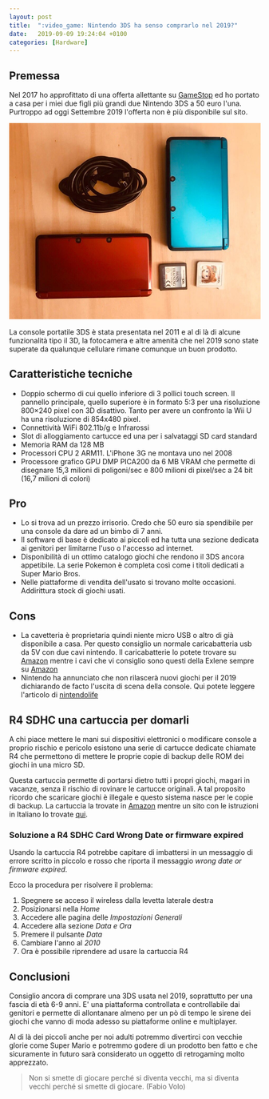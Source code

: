 ```yaml
---
layout: post
title:  ":video_game: Nintendo 3DS ha senso comprarlo nel 2019?"
date:   2019-09-09 19:24:04 +0100
categories: [Hardware]
---
```

## Premessa
Nel 2017 ho approfittato di una offerta allettante su [GameStop]([https://www.gamestop.it](https://www.gamestop.it/)) ed ho portato a casa per i miei due figli più grandi due Nintendo 3DS a 50 euro l'una. Purtroppo ad oggi Settembre 2019 l'offerta non è più disponibile sul sito.

![N3DS](/assets/2019-09-09/2019-09-09_3ds.jpeg)

La console portatile 3DS è stata presentata nel 2011 e al di là di alcune funzionalità tipo il 3D, la fotocamera e altre amenità che nel 2019 sono state superate da qualunque cellulare rimane comunque un buon prodotto.

## Caratteristiche tecniche

- Doppio schermo di cui quello inferiore di 3 pollici touch screen. Il pannello principale, quello superiore è in formato 5:3  per una risoluzione 800×240 pixel con 3D disattivo. Tanto per avere un confronto la Wii U ha una risoluzione di 854x480 pixel.
- Connettività WiFi 802.11b/g e Infrarossi
- Slot di alloggiamento cartucce ed una per i salvataggi SD card standard
- Memoria  RAM da 128 MB
- Processori CPU 2 ARM11. L'iPhone 3G ne montava uno nel 2008
- Processore grafico GPU DMP PICA200 da 6 MB VRAM che permette di disegnare 15,3 milioni di poligoni/sec e 800 milioni di pixel/sec a 24 bit (16,7 milioni di colori)

## Pro

- Lo si trova ad un prezzo irrisorio. Credo che 50 euro sia spendibile per una console da dare ad un bimbo di 7 anni.
- Il software di base è dedicato ai piccoli ed ha tutta una sezione dedicata ai genitori per limitarne l'uso o l'accesso ad internet.
- Disponibilità di un ottimo catalogo giochi che rendono il 3DS ancora appetibile. La serie Pokemon è completa così come i titoli dedicati a Super Mario Bros.
- Nelle piattaforme di vendita dell'usato si trovano molte occasioni. Addirittura stock di giochi usati.

## Cons

- La cavetteria è proprietaria quindi niente micro USB o altro di già disponibile a casa. Per questo consiglio un normale caricabatteria usb da 5V con due cavi nintendo. Il caricabatterie lo potete trovare su [Amazon](https://www.amazon.it/AmazonBasics-Caricabatterie-parete-porte-Nero/dp/B0773BH9ML/ref=pd_sbs_23_2/260-0166404-6364166?_encoding=UTF8&pd_rd_i=B0773BH9ML&pd_rd_r=fb0e33f4-ee14-402a-b8c3-9ad485563daf&pd_rd_w=bn2Rv&pd_rd_wg=diBgn&pf_rd_p=37660d27-94f1-4ebe-be01-184b332a9b15&pf_rd_r=HJSTEGPDMC7PPWQ15XHF&psc=1&refRID=HJSTEGPDMC7PPWQ15XHF) mentre i cavi che vi consiglio sono questi della Exlene sempre su [Amazon](https://www.amazon.it/gp/product/B07GS3P5DJ/ref=ppx_od_dt_b_asin_title_s00?ie=UTF8&psc=1)
- Nintendo ha annunciato che non rilascerà nuovi giochi per il 2019 dichiarando de facto l'uscita di scena della console. Qui potete leggere l'articolo di [nintendolife](http://www.nintendolife.com/news/2019/06/nintendo_reiterates_it_has_no_games_to_announce_for_3ds_but_says_its_still_an_important_device)

## R4 SDHC una cartuccia per domarli

A chi piace mettere le mani sui dispositivi elettronici o modificare console a proprio rischio e pericolo esistono una serie di cartucce dedicate chiamate R4 che permettono di mettere le proprie copie di backup delle ROM dei giochi in una micro SD.

Questa cartuccia permette di portarsi dietro tutti i propri giochi, magari in vacanze, senza il rischio di rovinare le cartucce originali. A tal proposito ricordo che scaricare giochi è illegale e questo sistema nasce per le copie di backup.
La cartuccia la trovate in [Amazon](https://www.amazon.it/s?k=r4+sdhc&__mk_it_IT=%C3%85M%C3%85%C5%BD%C3%95%C3%91&ref=nb_sb_noss_2) mentre un sito con le istruzioni in Italiano lo trovate [qui](http://www.r4-r4i.it/products/R4-SDHC-Dual-Core-p-9.html).

### Soluzione a R4 SDHC Card Wrong Date or firmware expired

Usando la cartuccia R4 potrebbe capitare di imbattersi in un messaggio di errore scritto in piccolo e rosso che riporta il messaggio _wrong date or firmware expired_.

Ecco la procedura per risolvere il problema:

1. Spegnere se acceso il wireless dalla levetta laterale destra
2. Posizionarsi nella _Home_
3. Accedere alle pagina delle _Impostazioni Generali_
4. Accedere alla sezione _Data e Ora_
5. Premere il pulsante _Data_
6. Cambiare l'anno al _2010_
7. Ora è possibile riprendere ad usare la cartuccia R4

## Conclusioni

Consiglio ancora di comprare una 3DS usata nel 2019, soprattutto per una fascia di età 6-9 anni. E' una piattaforma controllata e controllabile dai genitori e permette di allontanare almeno per un pò di tempo le sirene dei giochi che vanno di moda adesso su piattaforme online e multiplayer.

Al di là dei piccoli anche per noi adulti potremmo divertirci con vecchie glorie come Super Mario e potremmo godere di un prodotto ben fatto e che sicuramente in futuro sarà considerato un oggetto di retrogaming molto apprezzato.

> Non si smette di giocare perché si diventa vecchi, ma si diventa vecchi perché si smette di giocare. (Fabio Volo)
